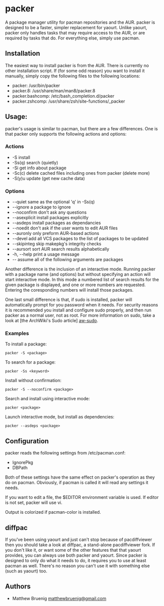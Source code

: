 packer
======

A package manager utility for pacman repositories and the AUR. packer
is designed to be a faster, simpler replacement for yaourt. Unlike
yaourt, packer only handles tasks that may require access to the AUR,
or are required by tasks that do. For everything else, simply use
pacman.

Installation
------------

The easiest way to install packer is from the AUR. There is currently
no other installation script. If (for some odd reason) you want to
install it manually, simply copy the following files to the following
locations:

 * packer: /usr/bin/packer
 * packer.8: /usr/share/man/man8/packer.8
 * packer.bashcomp: /etc/bash_completion.d/packer
 * packer.zshcomp: /usr/share/zsh/site-functions/_packer

Usage:
------

packer's usage is similar to pacman, but there are a few differences.
One is that packer only supports the following actions and options:

### Actions

 * -S
   install
 * -Ss(q)
   search (quietly)
 * -Si
   get info about package
 * -Sc(c)
   delete cached files including ones from packer (delete more)
 * -S(y)u
   update (get new cache data)

### Options

 * --quiet
   same as the optional 'q' in -Ss(q)
 * --ignore
   a package to ignore
 * --noconfirm
   don't ask any questions
 * --asexplicit
   install packages explicitly
 * --asdeps
   install packages as dependancies
 * --noedit
   don't ask if the user wants to edit AUR files
 * --auronly
   only preform AUR-based actions
 * --devel
   add all VCS packages to the list of packages to be updated
 * --skipinteg
   skip makepkg's integrity checks
 * --aursort
   sort AUR search results alphabetically
 * -h, --help
   print a usage message
 * --
   assume all of the following arguments are packages

Another difference is the inclusion of an interactive mode. Running
packer with a package name (and options) but without specifying an
action will start interactive mode. In this mode a numbered list of
search results for the given package is displayed, and one or more
numbers are requested. Entering the coresponding numbers will
install those packages.

One last small difference is that, if sudo is installed, packer will
automatically prompt for you password when it needs. For security
reasons it is recommended you install and configure sudo properly,
and then run packer as a normal user, not as root. For more
information on sudo, take a look at [the ArchWiki's Sudo article]
[aw-sudo].

### Examples

To install a package:

	packer -S <package>

To search for a package:

	packer -Ss <keyword>

Install without confirmation:

	packer -S --noconfirm <package>

Search and install using interactive mode:

	packer <package>

Launch interactive mode, but install as dependencies:

	packer --asdeps <package>

Configuration
-------------

packer reads the following settings from /etc/pacman.conf:

 * IgnorePkg
 * DBPath

Both of these settings have the same effect on packer's operation as
they do on pacman. Obviously, if pacman is called it will read any
settings it needs.

If you want to edit a file, the $EDITOR environment variable is used.
If editor is not set, packer will use vi.

Output is colorized if pacman-color is installed.

diffpac
-------

If you've been using yaourt and just can't stop because of
pacdiffviewer then you should take a look at diffpac, a stand-alone
pacdiffviewer fork. If you don't like it, or want some of the other
features that that yaourt provides, you can always use both packer
and yaourt. Since packer is designed to only do what it needs to do,
it requires you to use at least pacman as well. There's no reason you
can't use it with something else (such as yaourt) too.

Authors
-------

 * Matthew Bruenig <matthewbruenig@gmail.com>

[aw-sudo]: http://wiki.archlinux.org/index.php/Sudo
